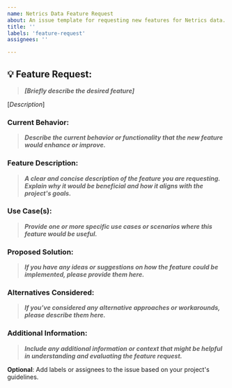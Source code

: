 ```yaml
---
name: Netrics Data Feature Request
about: An issue template for requesting new features for Netrics data.
title: ''
labels: 'feature-request'
assignees: ''

---
```


## 💡 Feature Request:

> ___[Briefly describe the desired feature]___

[_Description_]

### Current Behavior:

> ___Describe the current behavior or functionality that the new feature would enhance or improve.___

### Feature Description:

> ___A clear and concise description of the feature you are requesting. Explain why it would be beneficial and how it aligns with the project's goals.___

### Use Case(s):

> ___Provide one or more specific use cases or scenarios where this feature would be useful.___

### Proposed Solution:

> ___If you have any ideas or suggestions on how the feature could be implemented, please provide them here.___

### Alternatives Considered:

> ___If you've considered any alternative approaches or workarounds, please describe them here.___

### Additional Information:

> ___Include any additional information or context that might be helpful in understanding and evaluating the feature request.___

__Optional__: Add labels or assignees to the issue based on your project's guidelines.